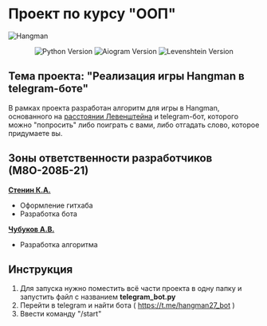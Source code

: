 # Проект по курсу "ООП"
![Hangman](https://user-images.githubusercontent.com/69163582/209092220-04ba1647-c567-437f-985d-b67cc6f7938b.jpg)

<p align="center">
   <img src="https://img.shields.io/badge/python-3.8.10-blue" alt="Python Version">
   <img src="https://img.shields.io/badge/aiogram-2.23.1-green" alt="Aiogram Version">
   <img src="https://img.shields.io/badge/Levenshtein-0.20.9-orange" alt="Levenshtein Version">
</p>

## Тема проекта: "Реализация игры Hangman в telegram-боте"
В рамках проекта разработан алгоритм для игры в Hangman, основанного на [расстоянии Левенштейна](https://habr.com/ru/post/676858/) и telegram-бот, которого можно "попросить" либо поиграть с вами, либо отгадать слово, которое придумаете вы.

## Зоны ответственности разработчиков (М8О-208Б-21)

[**Стенин К.А.**](https://github.com/MrBasten)
- Оформление гитхаба
- Разработка бота

[**Чубуков А.В.**](https://github.com/Mrak0bEss)
- Разработка алгоритма  

## Инструкция
1. Для запуска нужно поместить всё части проекта в одну папку и запустить файл с названием  **telegram_bot.py**
2. Перейти в telegram и найти бота ( https://t.me/hangman27_bot )
3. Ввести команду "/start"
